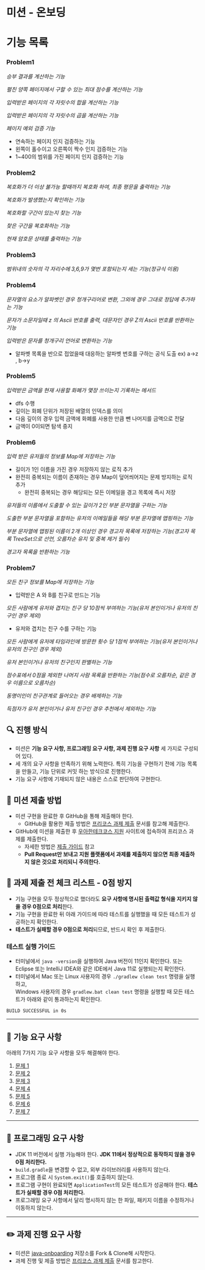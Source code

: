 # 미션 - 온보딩

# 기능 목록

### Problem1
_승부 결과를 계산하는 기능_

_펼친 양쪽 페이지에서 구할 수 있는 최대 점수를 계산하는 기능_

_입력받은 페이지의 각 자릿수의 합을 계산하는 기능_

_입력받은 페이지의 각 자릿수의 곱을 계산하는 기능_

_페이지 예외 검증 기능_
+ 연속하는 페이지 인지 검증하는 기능
+ 왼쪽이 홀수이고 오른쪽이 짝수 인지 검증하는 기능
+ 1~400의 범위를 가진 페이지 인지 검증하는 기능

### Problem2

*복호화가 더 이상 불가능 할때까지 복호화 하여, 최종 평문을 출력하는 기능*

*복호화가 발생했는지 확인하는 기능*

*복호화할 구간이 있는지 찾는 기능*

*찾은 구간을 복호화하는 기능*

*현재 암호문 상태를 출력하는 기능*

### Problem3
_범위내의 숫자의 각 자리수에 3,6,9가 몇번 포함되는지 세는 기능(정규식 이용)_

### Problem4
*문자열의 요소가 알파벳인 경우 청개구리어로 변환, 그외에 경우 그대로 정답에 추가하는 기능*

*문자가 소문자일때 z 의  Ascii 번호를 출력, 대문자인 경우 Z의  Ascii 번호를 반환하는 기능*

*입력받은 문자를 청개구리 언어로 변환하는 기능*

- 알파벳 목록을 반으로 접었을때 대응하는 알파벳 번호를 구하는 공식 도출   ex) a→z , b→y

### Problem5
_입력받은 금액을 현재 사용할 화폐가 몇장 쓰이는지 기록하는 메서드_

- dfs 수행
- 깊이는 화폐 단위가 저장된 배열의 인덱스를 의미
- 다음 깊이의 경우 입력 금액에 화폐를 사용한 만큼 뺀 나머지를 금액으로 전달
- 금액이 0이되면 탐색 중지

### Problem6
*입력 받은 유저들의 정보를 Map에 저장하는 기능*

- 길이가 1인 이름을 가진 경우 저장하지 않는 로직 추가
- 완전히 중복되는 이름이 존재하는 경우 Map이 덮어씌어지는 문제 방지하는 로직 추가
  - 완전히 중복되는 경우 해당되는 모든 이메일을 경고 목록에 즉시 저장

*유저들의 이름에서 도출할 수 있는 길이가 2인 부분 문자열을 구하는 기능*

*도출한 부분 문자열을 포함하는 유저의 이메일들을 해당 부분 문자열에 맵핑하는 기능*

*부분 문자열에 맵핑된 이름이 2개 이상인 경우 경고자 목록에 저장하는 기능(경고자 목록  TreeSet으로 선언, 오름차순 유지 및 중복 제거 필수)*

*경고자 목록을 반환하는 기능*

### Problem7
*모든 친구 정보를 Map에 저장하는 기능*

- 입력받은 A 와 B를 친구로 만드는 기능

*모든 사람에게 유저와 겹치는 친구 당 10점씩 부여하는 기능(유저 본인이거나 유저의 친구인 경우 제외)*

- 유저와 겹치는 친구 수를 구하는 기능

*모든 사람에게 유저에 타임라인에 방문한 횟수 당 1점씩 부여하는 기능(유저 본인이거나 유저의 친구인 경우 제외)*

*유저 본인이거나 유저의 친구인지 판별하는 기능*

*점수표에서 0점을 제외한 나머지 사람 목록을 반환하는 기능(점수로 오름차순, 같은 경우 이름으로 오름차순)*

*동명이인이 친구관계로 들어오는 경우 배제하는 기능*

*득점자가 유저 본인이거나 유저 친구인 경우 추천에서 제외하는 기능*


## 🔍 진행 방식

- 미션은 **기능 요구 사항, 프로그래밍 요구 사항, 과제 진행 요구 사항** 세 가지로 구성되어 있다.
- 세 개의 요구 사항을 만족하기 위해 노력한다. 특히 기능을 구현하기 전에 기능 목록을 만들고, 기능 단위로 커밋 하는 방식으로 진행한다.
- 기능 요구 사항에 기재되지 않은 내용은 스스로 판단하여 구현한다.

## 📮 미션 제출 방법

- 미션 구현을 완료한 후 GitHub을 통해 제출해야 한다.
    - GitHub을 활용한 제출 방법은 [프리코스 과제 제출](https://github.com/woowacourse/woowacourse-docs/tree/master/precourse) 문서를 참고해
      제출한다.
- GitHub에 미션을 제출한 후 [우아한테크코스 지원](https://apply.techcourse.co.kr) 사이트에 접속하여 프리코스 과제를 제출한다.
    - 자세한 방법은 [제출 가이드](https://github.com/woowacourse/woowacourse-docs/tree/master/precourse#제출-가이드) 참고
    - **Pull Request만 보내고 지원 플랫폼에서 과제를 제출하지 않으면 최종 제출하지 않은 것으로 처리되니 주의한다.**

## 🚨 과제 제출 전 체크 리스트 - 0점 방지

- 기능 구현을 모두 정상적으로 했더라도 **요구 사항에 명시된 출력값 형식을 지키지 않을 경우 0점으로 처리**한다.
- 기능 구현을 완료한 뒤 아래 가이드에 따라 테스트를 실행했을 때 모든 테스트가 성공하는지 확인한다.
- **테스트가 실패할 경우 0점으로 처리**되므로, 반드시 확인 후 제출한다.

### 테스트 실행 가이드

- 터미널에서 `java -version`을 실행하여 Java 버전이 11인지 확인한다. 또는 Eclipse 또는 IntelliJ IDEA와 같은 IDE에서 Java 11로 실행되는지 확인한다.
- 터미널에서 Mac 또는 Linux 사용자의 경우 `./gradlew clean test` 명령을 실행하고,   
  Windows 사용자의 경우  `gradlew.bat clean test` 명령을 실행할 때 모든 테스트가 아래와 같이 통과하는지 확인한다.

```
BUILD SUCCESSFUL in 0s
```

---

## 🚀 기능 요구 사항
아래의 7가지 기능 요구 사항을 모두 해결해야 한다.

1. [문제 1](./docs/PROBLEM1.md)
2. [문제 2](./docs/PROBLEM2.md)
3. [문제 3](./docs/PROBLEM3.md)
4. [문제 4](./docs/PROBLEM4.md)
5. [문제 5](./docs/PROBLEM5.md)
6. [문제 6](./docs/PROBLEM6.md)
7. [문제 7](./docs/PROBLEM7.md)

---

## 🎯 프로그래밍 요구 사항

- JDK 11 버전에서 실행 가능해야 한다. **JDK 11에서 정상적으로 동작하지 않을 경우 0점 처리한다.**
- `build.gradle`을 변경할 수 없고, 외부 라이브러리를 사용하지 않는다.
- 프로그램 종료 시 `System.exit()`를 호출하지 않는다.
- 프로그램 구현이 완료되면 `ApplicationTest`의 모든 테스트가 성공해야 한다. **테스트가 실패할 경우 0점 처리한다.**
- 프로그래밍 요구 사항에서 달리 명시하지 않는 한 파일, 패키지 이름을 수정하거나 이동하지 않는다.

---

## ✏️ 과제 진행 요구 사항

- 미션은 [java-onboarding](https://github.com/woowacourse-precourse/java-onboarding) 저장소를 Fork & Clone해 시작한다.
- 과제 진행 및 제출 방법은 [프리코스 과제 제출](https://github.com/woowacourse/woowacourse-docs/tree/master/precourse) 문서를 참고한다.
